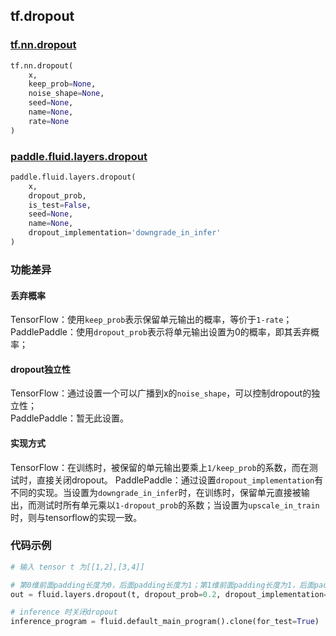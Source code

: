 
## tf.dropout

### [tf.nn.dropout](https://www.tensorflow.org/api_docs/python/tf/nn/dropout)
``` python
tf.nn.dropout(
    x,
    keep_prob=None,
    noise_shape=None,
    seed=None,
    name=None,
    rate=None
)
```

### [paddle.fluid.layers.dropout](http://paddlepaddle.org/documentation/docs/zh/1.4/api_cn/layers_cn.html#cn-api-fluid-layers-dropout)
``` python
paddle.fluid.layers.dropout(
    x, 
    dropout_prob, 
    is_test=False, 
    seed=None, 
    name=None, 
    dropout_implementation='downgrade_in_infer'
)
```

### 功能差异
#### 丢弃概率
TensorFlow：使用`keep_prob`表示保留单元输出的概率，等价于`1-rate`；  
PaddlePaddle：使用`dropout_prob`表示将单元输出设置为0的概率，即其丢弃概率；

#### dropout独立性
TensorFlow：通过设置一个可以广播到x的`noise_shape`，可以控制dropout的独立性；  
PaddlePaddle：暂无此设置。

#### 实现方式
TensorFlow：在训练时，被保留的单元输出要乘上`1/keep_prob`的系数，而在测试时，直接关闭dropout。
PaddlePaddle：通过设置`dropout_implementation`有不同的实现。当设置为`downgrade_in_infer`时，在训练时，保留单元直接被输出，而测试时所有单元乘以`1-dropout_prob`的系数；当设置为`upscale_in_train`时，则与tensorflow的实现一致。

### 代码示例
```python
# 输入 tensor t 为[[1,2],[3,4]]

# 第0维前面padding长度为0，后面padding长度为1；第1维前面padding长度为1，后面padding长度为2
out = fluid.layers.dropout(t, dropout_prob=0.2, dropout_implementation="upscale_in_train")

# inference 时关闭dropout
inference_program = fluid.default_main_program().clone(for_test=True)
```
